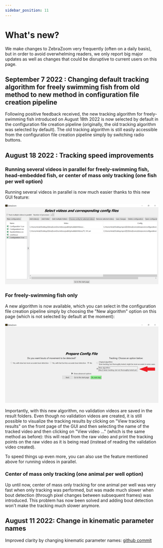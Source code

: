 ```yaml
---
sidebar_position: 11
---
```


# What's new?

We make changes to ZebraZoom very frequently (often on a daily basis), but in order to avoid overwhelming readers, we only report big major updates as well as changes that could be disruptive to current users on this page.

## September 7 2022 : Changing default tracking algorithm for freely swimming fish from old method to new method in configuration file creation pipeline

Following positive feedback received, the new tracking algorithm for freely-swimming fish introduced on August 18th 2022 is now selected by default in the configuration file creation pipeline (originally, the old tracking algorithm was selected by default). The old tracking algorithm is still easily accessible from the configuration file creation pipeline simply by switching radio buttons.

## August 18 2022 : Tracking speed improvements

### Running several videos in parallel for freely-swimming fish, head-embedded fish, or center of mass only tracking (one fish per well option)

Running several videos in parallel is now much easier thanks to this new GUI feature:

![alt text for screen readers](../static/img/speed1Aug31.png)

### For freely-swimming fish only

A new algorithm is now available, which you can select in the configuration file creation pipeline simply by choosing the "New algorithm" option on this page (which is not selected by default at the moment):

![alt text for screen readers](../static/img/speed2Aug31.png)

Importantly, with this new algorithm, no validation videos are saved in the result folders. Even though no validation videos are created, it is still possible to visualize the tracking results by clicking on "View tracking results" on the front page of the GUI and then selecting the name of the tracked video and then clicking on "View video ..." (which is the same method as before): this will read from the raw video and print the tracking points on the raw video as it is being read (instead of reading the validation video created).

To speed things up even more, you can also use the feature mentioned above for running videos in parallel.


### Center of mass only tracking (one animal per well option)

Up until now, center of mass only tracking for one animal per well was very fast when only tracking was performed, but was made much slower when bout detection (through pixel changes between subsequent frames) was introduced. This problem has now been solved and adding bout detection won't make the tracking much slower anymore.

## August 11 2022: Change in kinematic parameter names

Improved clarity by changing kinematic parameter names: 
[github commit](https://github.com/oliviermirat/ZebraZoom/commit/133afc73e86d4cfe74fb330ea5ca341139c27737)